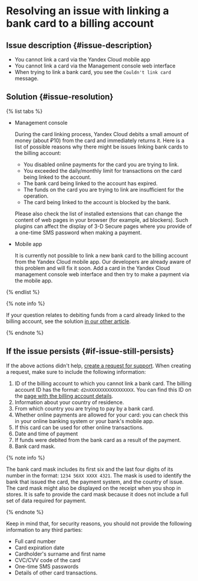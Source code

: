 # Resolving an issue with linking a bank card to a billing account


## Issue description {#issue-description}

* You cannot link a card via the Yandex Cloud mobile app
* You cannot link a card via the Management console web interface
* When trying to link a bank card, you see the `Couldn't link card` message.

## Solution {#issue-resolution}

{% list tabs %}

- Management console

   During the card linking process, Yandex Cloud debits a small amount of money (about ₽10) from the card and immediately returns it.
   Here is a list of possible reasons why there might be issues linking bank cards to the billing account:

   * You disabled online payments for the card you are trying to link.
   * You exceeded the daily/monthly limit for transactions on the card being linked to the account.
   * The bank card being linked to the account has expired.
   * The funds on the card you are trying to link are insufficient for the operation.
   * The card being linked to the account is blocked by the bank.

   Please also check the list of installed extensions that can change the content of web pages in your browser (for example, ad blockers).
   Such plugins can affect the display of 3-D Secure pages where you provide of a one-time SMS password when making a payment.

- Mobile app

   It is currently not possible to link a new bank card to the billing account from the Yandex Cloud mobile app. Our developers are already aware of this problem and will fix it soon.
   Add a card in the Yandex Cloud management console web interface and then try to make a payment via the mobile app.

{% endlist %}

{% note info %}

If your question relates to debiting funds from a card already linked to the billing account, see the solution [in our other article](unable-to-charge-funds-from-linked-card.md).

{% endnote %}

## If the issue persists {#if-issue-still-persists}

If the above actions didn't help, [create a request for support](https://console.cloud.yandex.ru/support?section=contact).
When creating a request, make sure to include the following information:

1. ID of the billing account to which you cannot link a bank card.
   The billing account ID has the format: `d2nXXXXXXXXXXXXXXXXX`. You can find this ID on the [page with the billing account details](https://console.cloud.yandex.ru/billing/accounts).
2. Information about your country of residence.
3. From which country you are trying to pay by a bank card.
4. Whether online payments are allowed for your card: you can check this in your online banking system or your bank's mobile app.
5. If this card can be used for other online transactions.
6. Date and time of payment
7. If funds were debited from the bank card as a result of the payment.
8. Bank card mask.

{% note info %}

The bank card mask includes its first six and the last four digits of its number in the format: `1234 56XX XXXX 4321`.
The mask is used to identify the bank that issued the card, the payment system, and the country of issue.
The card mask might also be displayed on the receipt when you shop in stores.
It is safe to provide the card mask because it does not include a full set of data required for payment.

{% endnote %}

Keep in mind that, for security reasons, you should not provide the following information to any third parties:

* Full card number
* Card expiration date
* Cardholder's surname and first name
* CVC/CVV code of the card
* One-time SMS passwords
* Details of other card transactions.
